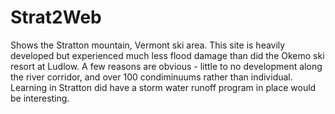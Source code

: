 # Strat2Web
 Shows the Stratton mountain, Vermont ski area. This site is heavily developed but experienced much less flood damage than did the Okemo ski resort at Ludlow. A few reasons are obvious - little to no development along the river corridor, and over 100 condiminuums rather than individual. 
Learning in Stratton did have a storm water runoff program in place would be interesting.
